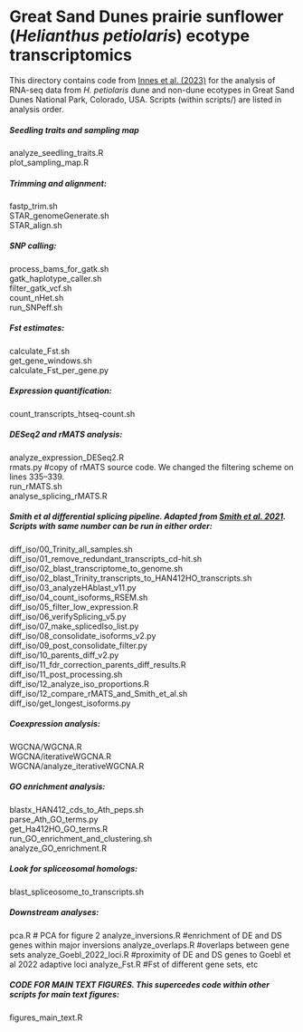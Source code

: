 Great Sand Dunes prairie sunflower (*Helianthus petiolaris*) ecotype transcriptomics
====================================

This directory contains code from [Innes et al. (2023)](https://doi.org/10.1101/2023.04.22.537924) for the analysis of RNA-seq data from *H. petiolaris* dune and non-dune ecotypes in Great Sand Dunes National Park, Colorado, USA. Scripts (within scripts/) are listed in analysis order.


##### Seedling traits and sampling map
analyze_seedling_traits.R  
plot_sampling_map.R 
  

##### Trimming and alignment:
fastp_trim.sh  
STAR_genomeGenerate.sh  
STAR_align.sh
  

##### SNP calling:
process_bams_for_gatk.sh  
gatk_haplotype_caller.sh  
filter_gatk_vcf.sh  
count_nHet.sh  
run_SNPeff.sh


##### Fst estimates:
calculate_Fst.sh  
get_gene_windows.sh  
calculate_Fst_per_gene.py


##### Expression quantification:
count_transcripts_htseq-count.sh


##### DESeq2 and rMATS analysis:
analyze_expression_DESeq2.R  
rmats.py #copy of rMATS source code. We changed the filtering scheme on lines 335–339.  
run_rMATS.sh  
analyse_splicing_rMATS.R


##### Smith et al differential splicing pipeline. Adapted from [Smith et al. 2021](https://github.com/chriscrsmith/SunflowerAberrantSplicing). Scripts with same number can be run in either order:
diff_iso/00_Trinity_all_samples.sh  
diff_iso/01_remove_redundant_transcripts_cd-hit.sh  
diff_iso/02_blast_transcriptome_to_genome.sh  
diff_iso/02_blast_Trinity_transcripts_to_HAN412HO_transcripts.sh  
diff_iso/03_analyzeHAblast_v11.py  
diff_iso/04_count_isoforms_RSEM.sh  
diff_iso/05_filter_low_expression.R  
diff_iso/06_verifySplicing_v5.py  
diff_iso/07_make_splicedIso_list.py  
diff_iso/08_consolidate_isoforms_v2.py  
diff_iso/09_post_consolidate_filter.py  
diff_iso/10_parents_diff_v2.py  
diff_iso/11_fdr_correction_parents_diff_results.R  
diff_iso/11_post_processing.sh  
diff_iso/12_analyze_iso_proportions.R  
diff_iso/12_compare_rMATS_and_Smith_et_al.sh  
diff_iso/get_longest_isoforms.py


##### Coexpression analysis:
WGCNA/WGCNA.R  
WGCNA/iterativeWGCNA.R  
WGCNA/analyze_iterativeWGCNA.R


##### GO enrichment analysis:
blastx_HAN412_cds_to_Ath_peps.sh  
parse_Ath_GO_terms.py  
get_Ha412HO_GO_terms.R  
run_GO_enrichment_and_clustering.sh  
analyze_GO_enrichment.R


##### Look for spliceosomal homologs:
blast_spliceosome_to_transcripts.sh


##### Downstream analyses:
pca.R # PCA for figure 2
analyze_inversions.R #enrichment of DE and DS genes within major inversions
analyze_overlaps.R #overlaps between gene sets 
analyze_Goebl_2022_loci.R #proximity of DE and DS genes to Goebl et al 2022 adaptive loci
analyze_Fst.R #Fst of different gene sets, etc


##### CODE FOR MAIN TEXT FIGURES. This supercedes code within other scripts for main text figures:
figures_main_text.R
